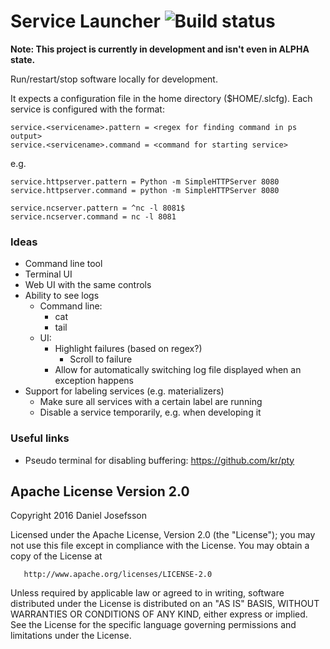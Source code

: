 # Service Launcher ![Build status](https://api.shippable.com/projects/5838cce5c5316610006b601c/badge?branch=master)

**Note: This project is currently in development and isn't even in ALPHA state.**

Run/restart/stop software locally for development.

It expects a configuration file in the home directory ($HOME/.slcfg).
Each service is configured with the format:

```
service.<servicename>.pattern = <regex for finding command in ps output>
service.<servicename>.command = <command for starting service>
```

e.g.

```
service.httpserver.pattern = Python -m SimpleHTTPServer 8080
service.httpserver.command = python -m SimpleHTTPServer 8080

service.ncserver.pattern = ^nc -l 8081$
service.ncserver.command = nc -l 8081
```

### Ideas

 - Command line tool
 - Terminal UI
 - Web UI with the same controls
 - Ability to see logs
   - Command line:
     - cat
     - tail
   - UI:
     - Highlight failures (based on regex?)
       - Scroll to failure
     - Allow for automatically switching log file displayed when an exception happens
 - Support for labeling services (e.g. materializers)
   - Make sure all services with a certain label are running
   - Disable a service temporarily, e.g. when developing it

### Useful links
 - Pseudo terminal for disabling buffering:
   https://github.com/kr/pty


## Apache License Version 2.0

   Copyright 2016 Daniel Josefsson

   Licensed under the Apache License, Version 2.0 (the "License");
   you may not use this file except in compliance with the License.
   You may obtain a copy of the License at

       http://www.apache.org/licenses/LICENSE-2.0

   Unless required by applicable law or agreed to in writing, software
   distributed under the License is distributed on an "AS IS" BASIS,
   WITHOUT WARRANTIES OR CONDITIONS OF ANY KIND, either express or implied.
   See the License for the specific language governing permissions and
   limitations under the License.
